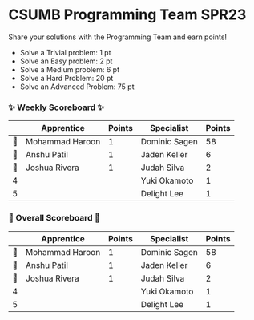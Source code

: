 # CSUMB Programming Team SPR23

Share your solutions with the Programming Team and earn points!

- Solve a Trivial problem: 1 pt
- Solve an Easy problem: 2 pt
- Solve a Medium problem: 6 pt
- Solve a Hard Problem: 20 pt
- Solve an Advanced Problem: 75 pt

### ✨ Weekly Scoreboard ✨
| |Apprentice|Points|Specialist|Points|
|-------|-------|-------|-------|-------|
|🥇|Mohammad Haroon|1|Dominic Sagen|58|
|🥈|Anshu Patil|1|Jaden Keller|6|
|🥉|Joshua Rivera|1|Judah Silva|2|
|4| | |Yuki Okamoto|1|
|5| | |Delight Lee|1|

### 🏁 Overall Scoreboard 🏁
| |Apprentice|Points|Specialist|Points|
|-------|-------|-------|-------|-------|
|🥇|Mohammad Haroon|1|Dominic Sagen|58|
|🥈|Anshu Patil|1|Jaden Keller|6|
|🥉|Joshua Rivera|1|Judah Silva|2|
|4| | |Yuki Okamoto|1|
|5| | |Delight Lee|1|
